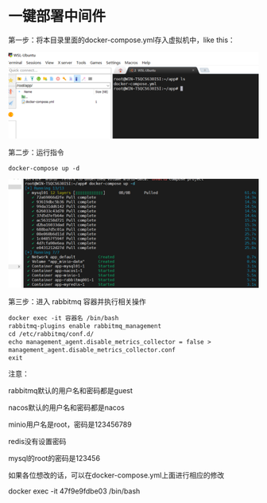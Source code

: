 # 一键部署中间件

第一步：将本目录里面的docker-compose.yml存入虚拟机中，like this：

![](./../img/image-20240205143608557.png)

第二步：运行指令

```
docker-compose up -d
```

![image-20240205144626722](./../img/image-20240205144626722.png)

第三步：进入 rabbitmq 容器并执行相关操作

```
docker exec -it 容器名 /bin/bash 
rabbitmq-plugins enable rabbitmq_management 
cd /etc/rabbitmq/conf.d/ 
echo management_agent.disable_metrics_collector = false > management_agent.disable_metrics_collector.conf 
exit
```

注意：

rabbitmq默认的用户名和密码都是guest

nacos默认的用户名和密码都是nacos

minio用户名是root，密码是123456789

redis没有设置密码

mysql的root的密码是123456

如果各位想改的话，可以在docker-compose.yml上面进行相应的修改

docker exec -it 47f9e9fdbe03 /bin/bash 
